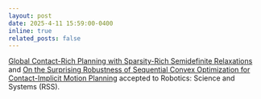```yaml
---
layout: post
date: 2025-4-11 15:59:00-0400
inline: true
related_posts: false
---
```


[Global Contact-Rich Planning with Sparsity-Rich Semidefinite Relaxations](https://www.arxiv.org/pdf/2502.02829) and [On the Surprising Robustness of Sequential Convex Optimization for Contact-Implicit Motion Planning](https://arxiv.org/pdf/2502.01055) accepted to Robotics: Science and Systems (RSS).